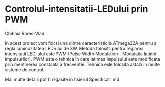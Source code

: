 # Controlul-intensitatii-LEDului prin PWM
Chihaia Rares-Vlad


In acest proiect vom folosi una dintre caracteristicile ATmega32A pentru a regla luminozitatea LED-ului de 3W. Metoda folosita pentru reglarea intensitatii LED-ului este PWM (Pulse Width Modulation - Modulatia latimii impulsurilor). PWM este o tehnica în care latimea impulsului este modificata prin mentinerea constanta a frecventei. Tehnica este folosita astăzi in multe sisteme de control.

Mai  multe detalii pot fi regasite in fisierul Specificatii.md

